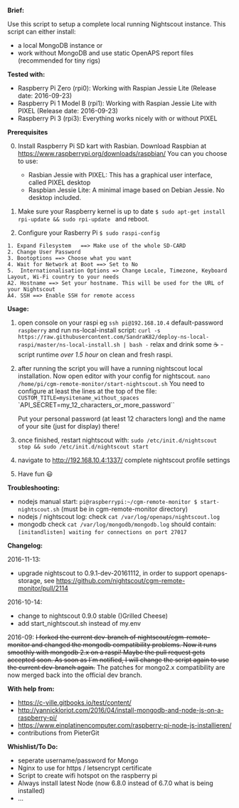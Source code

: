 __Brief:__

Use this script to setup a complete local running Nightscout instance. This script can either install:
- a local MongoDB instance or
- work without MongoDB and use static OpenAPS report files (recommended for tiny rigs) 

__Tested with:__

- Raspberry Pi Zero (rpi0): Working with Raspian Jessie Lite (Release date: 2016-09-23)
- Raspberry Pi 1 Model B (rpi1): Working with Raspian Jessie Lite with PIXEL (Release date: 2016-09-23)
- Raspberry Pi 3 (rpi3): Everything works nicely with or without PIXEL

__Prerequisites__

0. Install Raspberry Pi SD kart with Rasbian. Download Raspbian at https://www.raspberrypi.org/downloads/raspbian/
	You can you choose to use:
	- Rasbian Jessie with PIXEL: This has a graphical user interface, called PIXEL desktop
	- Raspbian Jessie Lite: A minimal image based on Debian Jessie. No desktop included.

1. Make sure your Raspberry kernel is up to date 
   `$ sudo apt-get install rpi-update && sudo rpi-update `
   and reboot.

2. Configure your Rasberry Pi
   `$ sudo raspi-config`
```   
1. Expand Filesystem   ==> Make use of the whole SD-CARD
2. Change User Password     	
3. Bootoptions ==> Choose what you want
4. Wait for Network at Boot ==> Set to No
5.  Internationalisation Options => Change Locale, Timezone, Keyboard Layout, Wi-Fi country to your needs
A2. Hostname ==> Set your hostname. This will be used for the URL of your Nightscout 
A4. SSH ==> Enable SSH for remote access
```

__Usage:__

 1. open console on your raspi eg `ssh pi@192.168.10.4` default-password `raspberry` and run ns-local-install script:
    `curl -s https://raw.githubusercontent.com/SandraK82/deploy-ns-local-raspi/master/ns-local-install.sh | bash -`
    relax and drink some :coffee: - script runtime *over 1.5 hour* on clean and fresh raspi.
 2. after running the script you will have a running nightscout local installation. Now open editor with your config for nightscout.
    `nano /home/pi/cgm-remote-monitor/start-nightscout.sh`
     You need to configure at least the lines at the top of the file:
    `CUSTOM_TITLE=mysitename_without_spaces`
    `API_SECRET=my_12_characters_or_more_password``
	
    Put your personal password (at least 12 characters long) and the name of your site (just for display) there!
 
 3. once finished, restart nightscout with: `sudo /etc/init.d/nightscout stop && sudo /etc/init.d/nightscout start`
 4. navigate to http://192.168.10.4:1337/ complete nightscout profile settings
 5. Have fun :smiley:

__Troubleshooting:__

 * nodejs manual start: `pi@raspberrypi:~/cgm-remote-monitor $ start-nightscout.sh` (must be in cgm-remote-monitor directory)
 * nodejs / nightscout log: check `cat /var/log/openaps/nightscout.log` 
 * mongodb check `cat /var/log/mongodb/mongodb.log` should contain: `[initandlisten] waiting for connections on port 27017`

__Changelog:__

2016-11-13:

- upgrade nightscout to 0.9.1-dev-20161112, in order to support openaps-storage, see https://github.com/nightscout/cgm-remote-monitor/pull/2114

2016-10-14: 

- change to nightscout 0.9.0 stable ()Grilled Cheese)
- add start_nightscout.sh instead of my.env

2016-09:
~~I forked the current dev-branch of nightscout/cgm-remote-monitor and changed the mongodb compatibility problems. Now it runs smoothly with mongodb 2.x on a raspi!
Maybe the pull request gets accepted soon. As soon as I´m notified, I will change the script again to use the current dev-branch again.~~
The patches for mongo2.x compatibility are now merged back into the official dev branch.

__With help from:__

- https://c-ville.gitbooks.io/test/content/
- http://yannickloriot.com/2016/04/install-mongodb-and-node-js-on-a-raspberry-pi/
- https://www.einplatinencomputer.com/raspberry-pi-node-js-installieren/
- contributions from PieterGit

__Whishlist/To Do:__
- seperate username/password for Mongo
- Nginx to use for https / letsencrypt certificate
- Script to create wifi hotspot on the raspberry pi
- Always install latest Node (now 6.8.0 instead of 6.7.0 what is being installed)
- ...